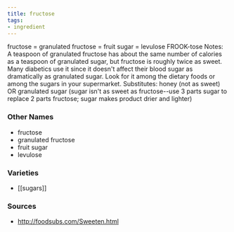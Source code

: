 ```yaml
---
title: fructose
tags:
- ingredient
---
```

fructose = granulated fructose = fruit sugar = levulose FROOK-tose Notes: A teaspoon of granulated fructose has about the same number of calories as a teaspoon of granulated sugar, but fructose is roughly twice as sweet. Many diabetics use it since it doesn't affect their blood sugar as dramatically as granulated sugar. Look for it among the dietary foods or among the sugars in your supermarket. Substitutes: honey (not as sweet) OR granulated sugar (sugar isn't as sweet as fructose--use 3 parts sugar to replace 2 parts fructose; sugar makes product drier and lighter)

### Other Names

* fructose
* granulated fructose
* fruit sugar
* levulose

### Varieties

* [[sugars]]

### Sources
* http://foodsubs.com/Sweeten.html
